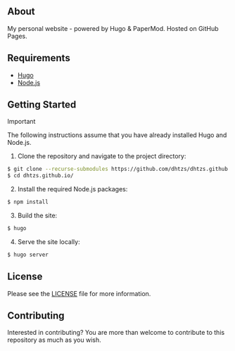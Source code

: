 ## About
My personal website - powered by Hugo & PaperMod. Hosted on GitHub Pages.

## Requirements
- [Hugo](https://gohugo.io/)
- [Node.js](https://nodejs.org/en/)

## Getting Started
> [!IMPORTANT]
> The following instructions assume that you have already installed Hugo and Node.js.

1. Clone the repository and navigate to the project directory:
```bash
$ git clone --recurse-submodules https://github.com/dhtzs/dhtzs.github.io
$ cd dhtzs.github.io/
```
2. Install the required Node.js packages:
```bash
$ npm install
```
3. Build the site:
```bash
$ hugo
```
4. Serve the site locally:
```bash
$ hugo server
```

## License
Please see the [LICENSE](LICENSE.md) file for more information.

## Contributing
Interested in contributing? You are more than welcome to contribute to this repository as much as you wish.